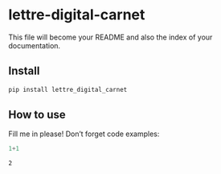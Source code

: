 lettre-digital-carnet
================

<!-- WARNING: THIS FILE WAS AUTOGENERATED! DO NOT EDIT! -->

This file will become your README and also the index of your
documentation.

## Install

``` sh
pip install lettre_digital_carnet
```

## How to use

Fill me in please! Don’t forget code examples:

``` python
1+1
```

    2
